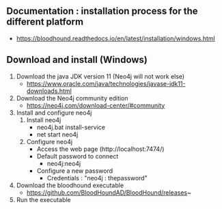 ## Documentation : installation process for the different platform
- https://bloodhound.readthedocs.io/en/latest/installation/windows.html

## Download and install (Windows)
1. Download the java JDK version 11 (Neo4j will not work else)
	- https://www.oracle.com/java/technologies/javase-jdk11-downloads.html
2. Download the Neo4j community edition
	- https://neo4j.com/download-center/#community
3. Install and configure neo4j
	1. Install neo4j
		- neo4j.bat install-service
		- net start neo4j
	2. Configure neo4j
		- Access the web page (http://localhost:7474/)
		- Default password to connect
			- neo4j:neo4j
		- Configure a new password
			- Credentials : "neo4j : thepassword"
4. Download the bloodhound executable
	- https://github.com/BloodHoundAD/BloodHound/releases~
5. Run the executable